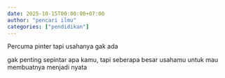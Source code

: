 ```yaml
---
date: 2025-10-15T00:00:00+07:00
author: "pencari ilmu"
categories: ["pendidikan"]
---
```


Percuma pinter tapi usahanya gak ada

gak penting sepintar apa kamu, tapi seberapa besar usahamu untuk mau membuatnya menjadi nyata